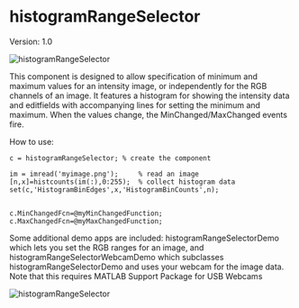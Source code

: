 # histogramRangeSelector

Version: 1.0

![histogramRangeSelector](/histogramRangeSelector/example_histogramRangeSelector.png)

This component is designed to allow specification of minimum and maximum values for an intensity image, or independently for the RGB channels of an image.
It features a histogram for showing the intensity data and editfields with accompanying lines for setting the minimum and maximum.
When the values change, the MinChanged/MaxChanged events fire.

How to use:
```
c = histogramRangeSelector; % create the component

im = imread('myimage.png');     % read an image
[n,x]=histcounts(im(:),0:255);  % collect histogram data
set(c,'HistogramBinEdges',x,'HistogramBinCounts',n);


c.MinChangedFcn=@myMinChangedFunction;
c.MaxChangedFcn=@myMaxChangedFunction;
```

Some additional demo apps are included: histogramRangeSelectorDemo which lets you set the RGB ranges for an image, and histogramRangeSelectorWebcamDemo which subclasses histogramRangeSelectorDemo and uses your webcam for the image data. Note that this requires MATLAB Support Package for USB Webcams 

![histogramRangeSelector](/histogramRangeSelector/example_histogramRangeSelectorWebcamDemo.png)
